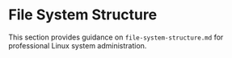 # File System Structure

This section provides guidance on `file-system-structure.md` for professional Linux system administration.